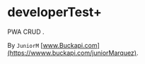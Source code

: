 # developerTest+		
PWA CRUD . 

By `JuniorM` [www.Buckapi.com](https://wwww.buckapi.com/juniorMarquez).
